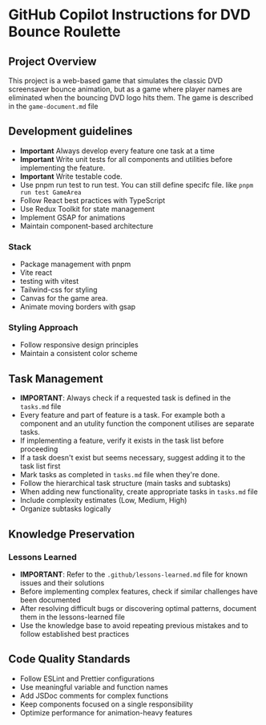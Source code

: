 # GitHub Copilot Instructions for DVD Bounce Roulette

## Project Overview

This project is a web-based game that simulates the classic DVD screensaver bounce animation, but as a game where player names are eliminated when the bouncing DVD logo hits them.
The game is described in the `game-document.md` file

## Development guidelines

- **Important** Always develop every feature one task at a time
- **Important** Write unit tests for all components and utilities before implementing the feature.
- **Important** Write testable code.
- Use pnpm run test to run test. You can still define specifc file. like `pnpm run test GameArea`
- Follow React best practices with TypeScript
- Use Redux Toolkit for state management
- Implement GSAP for animations
- Maintain component-based architecture

### Stack

- Package management with pnpm
- Vite react
- testing with vitest
- Tailwind-css for styling
- Canvas for the game area.
- Animate moving borders with gsap

### Styling Approach

- Follow responsive design principles
- Maintain a consistent color scheme

## Task Management

- **IMPORTANT**: Always check if a requested task is defined in the `tasks.md` file
- Every feature and part of feature is a task. For example both a component and an utulity function the component utilises are separate tasks.
- If implementing a feature, verify it exists in the task list before proceeding
- If a task doesn't exist but seems necessary, suggest adding it to the task list first
- Mark tasks as completed in `tasks.md` file when they're done.
- Follow the hierarchical task structure (main tasks and subtasks)
- When adding new functionality, create appropriate tasks in `tasks.md` file
- Include complexity estimates (Low, Medium, High)
- Organize subtasks logically

## Knowledge Preservation

### Lessons Learned

- **IMPORTANT**: Refer to the `.github/lessons-learned.md` file for known issues and their solutions
- Before implementing complex features, check if similar challenges have been documented
- After resolving difficult bugs or discovering optimal patterns, document them in the lessons-learned file
- Use the knowledge base to avoid repeating previous mistakes and to follow established best practices

## Code Quality Standards

- Follow ESLint and Prettier configurations
- Use meaningful variable and function names
- Add JSDoc comments for complex functions
- Keep components focused on a single responsibility
- Optimize performance for animation-heavy features
